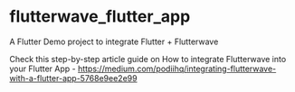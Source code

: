 # flutterwave_flutter_app
A Flutter Demo project to integrate Flutter + Flutterwave

Check this step-by-step article guide on How to integrate Flutterwave into your Flutter App - https://medium.com/podiihq/integrating-flutterwave-with-a-flutter-app-5768e9ee2e99


